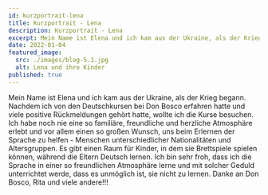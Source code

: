 ```yaml
---
id: kurzportrait-lena
title: Kurzportrait - Lena
description: Kurzportrait - Lena
excerpt: Mein Name ist Elena und ich kam aus der Ukraine, als der Krieg begann. Nachdem ich von den Deutschkursen bei Don Bosco erfahren hatte und viele positive Rückmeldungen gehört hatte, wollte ich die Kurse besuchen.
date: 2022-01-04
featured_image:
  src: ./images/blog-5.1.jpg
  alt: Lena und ihre Kinder
published: true
---
```


Mein Name ist Elena und ich kam aus der Ukraine, als der Krieg begann. Nachdem ich von den Deutschkursen bei Don Bosco erfahren hatte und viele positive Rückmeldungen gehört hatte, wollte ich die Kurse besuchen. Ich habe noch nie eine so familiäre, freundliche und herzliche Atmosphäre erlebt und vor allem einen so großen Wunsch, uns beim Erlernen der Sprache zu helfen - Menschen unterschiedlicher Nationalitäten und Altersgruppen. Es gibt einen Raum für Kinder, in dem sie Brettspiele spielen können, während die Eltern Deutsch lernen. Ich bin sehr froh, dass ich die Sprache in einer so freundlichen Atmosphäre lerne und mit solcher Geduld unterrichtet werde, dass es unmöglich ist, sie nicht zu lernen. Danke an Don Bosco, Rita und viele andere!!!
